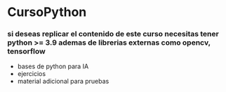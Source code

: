 # CursoPython
### si deseas replicar el contenido de este curso necesitas tener python >= 3.9 ademas de librerias externas como opencv, tensorflow
- bases de python para IA
- ejercicios 
- material adicional para pruebas
